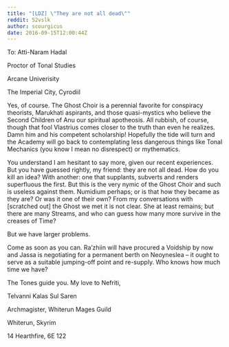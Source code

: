 ```yaml
---
title: "[LDZ] \"They are not all dead\""
reddit: 52vslk
author: scourgicus
date: 2016-09-15T12:00:44Z
---
```


To: Atti-Naram Hadal

Proctor of Tonal Studies

Arcane Univerisity

The Imperial City, Cyrodiil


Yes, of course.  The Ghost Choir is a perennial favorite for conspiracy theorists, Marukhati aspirants, and those quasi-mystics who believe the Second Children of Anu our spiritual apotheosis.  All rubbish, of course, though that fool Vlastrius comes closer to the truth than even he realizes.  Damn him and his competent scholarship!  Hopefully the tide will turn and the Academy will go back to contemplating less dangerous things like Tonal Mechanics (you know I mean no disrespect) or mythematics.

You understand I am hesitant to say more, given our recent experiences.  But you have guessed rightly, my friend:  they are not all dead.  How do you kill an idea?  With another:  one that supplants, subverts and renders superfluous the first.  But this is the very nymic of the Ghost Choir and such is useless against them.  Numidium perhaps; or is that how they became as they are?  Or was it one of their own?  From my conversations with [scratched out] the Ghost we met it is not clear.  She at least remains; but there are many Streams, and who can guess how many more survive in the creases of Time?

But we have larger problems.

Come as soon as you can.  Ra’zhiin will have procured a Voidship by now and Jassa is negotiating for a permanent berth on Neoyneslea – it ought to serve as a suitable jumping-off point and re-supply.  Who knows how much time we have?

The Tones guide you.  My love to Nefriti,


Telvanni Kalas Sul Saren

Archmagister, Whiterun Mages Guild

Whiterun, Skyrim

14 Hearthfire, 6E 122
